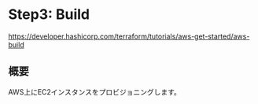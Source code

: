 # Step3: Build
https://developer.hashicorp.com/terraform/tutorials/aws-get-started/aws-build

## 概要
AWS上にEC2インスタンスをプロビジョニングします。



